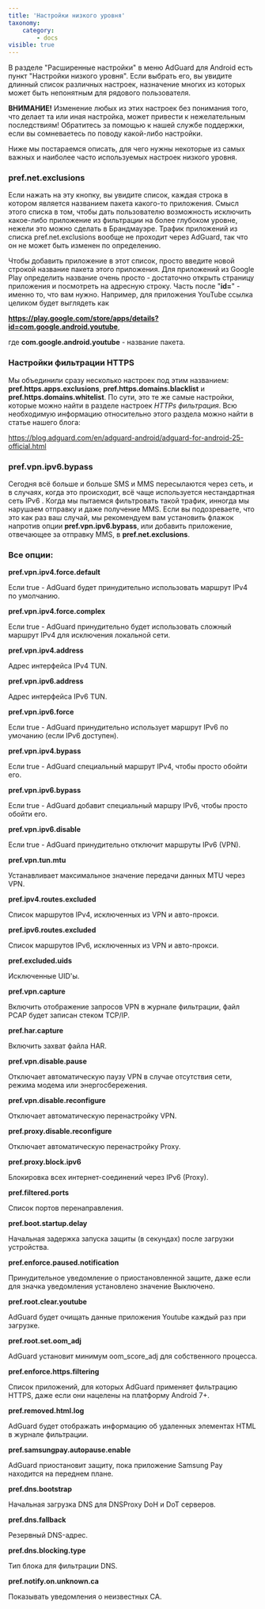 ```yaml
---
title: 'Настройки низкого уровня'
taxonomy:
    category:
        - docs
visible: true
---
```


В разделе "Расширенные настройки" в меню AdGuard для Android есть пункт "Настройки низкого уровня". Если выбрать его, вы увидите длинный список различных настроек, назначение многих из которых может быть непонятным для рядового пользователя.

**ВНИМАНИЕ!** Изменение любых из этих настроек без понимания того, что делает та или иная настройка, может привести к нежелательным последствиям! Обратитесь за помощью к нашей службе поддержки, если вы сомневаетесь по поводу какой-либо настройки.

Ниже мы постараемся описать, для чего нужны некоторые из самых важных и наиболее часто используемых настроек низкого уровня.

### pref.net.exclusions

Если нажать на эту кнопку, вы увидите список, каждая строка в котором является названием пакета какого-то приложения. Смысл этого списка в том, чтобы дать пользователю возможность исключить какое-либо приложение из фильтрации на более глубоком уровне, нежели это можно сделать в Брандмауэре. Трафик приложений из списка pref.net.exclusions вообще не проходит через AdGuard, так что он не может быть изменен по определению.

Чтобы добавить приложение в этот список, просто введите новой строкой название пакета этого приложения. Для приложений из Google Play определить название очень просто - достаточно открыть страницу приложения и посмотреть на адресную строку. Часть после "**id=**" - именно то, что вам нужно. Например, для приложения YouTube ссылка целиком будет выглядеть как

**https://play.google.com/store/apps/details?id=com.google.android.youtube**,

где **com.google.android.youtube** - название пакета.

### Настройки фильтрации HTTPS

Мы объединили сразу несколько настроек под этим названием: **pref.https.apps.exclusions**, **pref.https.domains.blacklist** и **pref.https.domains.whitelist**. По сути, это те же самые настройки, которые можно найти в разделе настроек _HTTPs фильтрация_. Всю необходимую информацию относительно этого раздела можно найти в статье нашего блога:

<https://blog.adguard.com/en/adguard-android/adguard-for-android-25-official.html>

### pref.vpn.ipv6.bypass

Сегодня всё больше и больше SMS и MMS пересылаются через сеть, и в случаях, когда это происходит, всё чаще используется нестандартная сеть IPv6 . Когда мы пытаемся фильтровать такой трафик, инногда мы нарушаем отправку и даже получение MMS. Если вы подозреваете, что это как раз ваш случай, мы рекомендуем вам установить флажок напротив опции **pref.vpn.ipv6.bypass**, или добавить приложение, отвечающее за отправку MMS, в **pref.net.exclusions**.


### Все опции:

  **pref.vpn.ipv4.force.default**
   
Если true - AdGuard будет принудительно использовать маршрут IPv4 по умолчанию.

  **pref.vpn.ipv4.force.complex**

Если true - AdGuard принудительно будет использовать сложный маршрут IPv4 для исключения локальной сети.
   
  **pref.vpn.ipv4.address**

Адрес интерфейса IPv4 TUN.

   **pref.vpn.ipv6.address**

Адрес интерфейса IPv6 TUN.

   **pref.vpn.ipv6.force**
   
Если true - AdGuard принудительно использует маршрут IPv6 по умочанию (если IPv6 доступен).

   **pref.vpn.ipv4.bypass**
   
Если true - AdGuard специальный маршрут IPv4, чтобы просто обойти его.

   **pref.vpn.ipv6.bypass**

Если true - AdGuard добавит специальный маршру IPv6, чтобы просто обойти его.

   **pref.vpn.ipv6.disable**

Если true - AdGuard принудительно отключит маршруты IPv6 (VPN).

   **pref.vpn.tun.mtu**
   
Устанавливает максимальное значение передачи данных MTU через VPN.
 
   **pref.ipv4.routes.excluded**

Список маршрутов IPv4, исключенных из VPN и авто-прокси.
   
   **pref.ipv6.routes.excluded**
   
Список маршрутов IPv6, исключенных из VPN и авто-прокси.

   **pref.excluded.uids**

Исключенные UID'ы.

  **pref.vpn.capture**

Включить отображение запросов VPN в журнале фильтрации, файл PCAP будет записан стеком TCP/IP.
  
  **pref.har.capture**

Включить захват файла HAR.

  **pref.vpn.disable.pause**
   
Отключает автоматическую паузу VPN в случае отсутствия сети, режима модема или энергосбережения.

  **pref.vpn.disable.reconfigure**

Отключает автоматическую перенастройку VPN.

  **pref.proxy.disable.reconfigure**

Отключает автоматическую перенастройку Proxy.

  **pref.proxy.block.ipv6**

Блокировка всех интернет-соединений через IPv6 (Proxy).

  **pref.filtered.ports**

Список портов перенаправления.

  **pref.boot.startup.delay**

Начальная задержка запуска защиты (в секундах) после загрузки устройства.

  **pref.enforce.paused.notification**

Принудительное уведомление о приостановленной защите, даже если для значка уведомления установлено значение Выключено.

  **pref.root.clear.youtube**
  
AdGuard будет очищать данные приложения Youtube каждый раз при загрузке.

  **pref.root.set.oom_adj**
   
AdGuard установит минимум oom_score_adj для собственного процесса.

  **pref.enforce.https.filtering**
   
Список приложений, для которых AdGuard применяет фильтрацию HTTPS, даже если они нацелены на платформу Android 7+.

  **pref.removed.html.log**

AdGuard будет отображать информацию об удаленных элементах HTML в журнале фильтрации.
    
  **pref.samsungpay.autopause.enable**

AdGuard приостановит защиту, пока приложение Samsung Pay находится на переднем плане.

  **pref.dns.bootstrap**
   
Начальная загрузка DNS для DNSProxy DoH и DoT серверов.
   
 **pref.dns.fallback**
   
Резервный DNS-адрес.

 **pref.dns.blocking.type**
   
Тип блока для фильтрации DNS.

 **pref.notify.on.unknown.ca**

Показывать уведомления о неизвестных CA.
